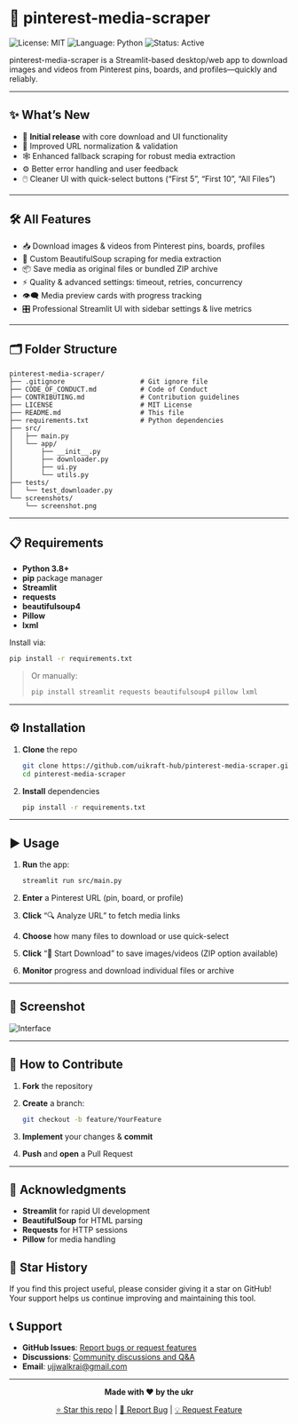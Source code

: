 # 📌 pinterest-media-scraper

![License: MIT](https://img.shields.io/badge/License-MIT-green) ![Language: Python](https://img.shields.io/badge/Language-Python-blue) ![Status: Active](https://img.shields.io/badge/Status-Active-brightgreen)

pinterest-media-scraper is a Streamlit-based desktop/web app to download images and videos from Pinterest pins, boards, and profiles—quickly and reliably.

---

## ✨ What’s New 

- 🎉 **Initial release** with core download and UI functionality  
- 🔄 Improved URL normalization & validation  
- 🕸️ Enhanced fallback scraping for robust media extraction  
- ⚙️ Better error handling and user feedback  
- 🖱️ Cleaner UI with quick-select buttons (“First 5”, “First 10”, “All Files”)  

---

## 🛠️ All Features

- 📥 Download images & videos from Pinterest pins, boards, profiles  
- 🔄 Custom BeautifulSoup scraping for media extraction
- 📦 Save media as original files or bundled ZIP archive  
- ⚡ Quality & advanced settings: timeout, retries, concurrency  
- 👁️‍🗨️ Media preview cards with progress tracking  
- 🎛️ Professional Streamlit UI with sidebar settings & live metrics  

---

## 🗂️ Folder Structure

```
pinterest-media-scraper/
├── .gitignore                   # Git ignore file
├── CODE_OF_CONDUCT.md           # Code of Conduct
├── CONTRIBUTING.md              # Contribution guidelines
├── LICENSE                      # MIT License
├── README.md                    # This file
├── requirements.txt             # Python dependencies
├── src/
│   ├── main.py
│   └── app/
│       ├── __init__.py
│       ├── downloader.py
│       ├── ui.py
│       └── utils.py
├── tests/
│   └── test_downloader.py
└── screenshots/
    └── screenshot.png
```

---

## 📋 Requirements

- **Python 3.8+**  
- **pip** package manager  
- **Streamlit**  
- **requests**  
- **beautifulsoup4**  
- **Pillow**  
- **lxml**

Install via:

```bash
pip install -r requirements.txt
````

> Or manually:
>
> ```bash
> pip install streamlit requests beautifulsoup4 pillow lxml
> ```

---

## ⚙️ Installation

1. **Clone** the repo

   ```bash
   git clone https://github.com/uikraft-hub/pinterest-media-scraper.git
   cd pinterest-media-scraper
   ```
2. **Install** dependencies

   ```bash
   pip install -r requirements.txt
   ```

---

## ▶️ Usage

1. **Run** the app:

   ```bash
   streamlit run src/main.py
   ```
2. **Enter** a Pinterest URL (pin, board, or profile)
3. **Click** “🔍 Analyze URL” to fetch media links
4. **Choose** how many files to download or use quick-select
5. **Click** “🚀 Start Download” to save images/videos (ZIP option available)
6. **Monitor** progress and download individual files or archive

---

## 📸 Screenshot

![Interface](screenshots/screenshot.png)

---

## 🤝 How to Contribute

1. **Fork** the repository
2. **Create** a branch:

   ```bash
   git checkout -b feature/YourFeature
   ```
3. **Implement** your changes & **commit**
4. **Push** and **open** a Pull Request

---

## 🙏 Acknowledgments

* **Streamlit** for rapid UI development
* **BeautifulSoup** for HTML parsing
* **Requests** for HTTP sessions
* **Pillow** for media handling

## 🌟 Star History

If you find this project useful, please consider giving it a star on GitHub! Your support helps us continue improving and maintaining this tool.

## 📞 Support

- **GitHub Issues**: [Report bugs or request features](https://github.com/uikraft-hub/pinterest-media-scraper/issues)
- **Discussions**: [Community discussions and Q&A](https://github.com/uikraft-hub/pinterest-media-scraper/discussions)
- **Email**: ujjwalkrai@gmail.com

---

<div align="center">

**Made with ❤️ by the ukr**

[⭐ Star this repo](https://github.com/uikraft-hub/pinterest-media-scraper) | [🐛 Report Bug](https://github.com/uikraft-hub/pinterest-media-scraper/issues) | [💡 Request Feature](https://github.com/uikraft-hub/pinterest-media-scraper/issues)

</div>
